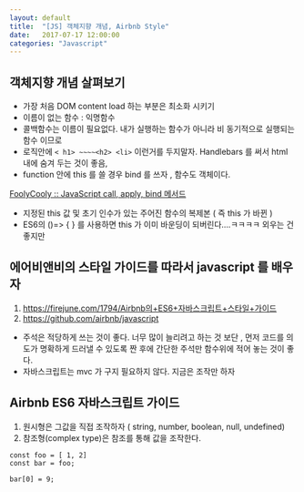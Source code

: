 ```yaml
---
layout: default
title:  "[JS] 객체지향 개념, Airbnb Style"
date:   2017-07-17 12:00:00
categories: "Javascript"
---
```


## 객체지향 개념 살펴보기
* 가장 처음 DOM content load 하는 부분은 최소화 시키기
* 이름이 없는 함수 : 익명함수
* 콜백함수는 이름이 필요없다. 내가 실행하는 함수가 아니라 비 동기적으로 실행되는 함수 이므로
* 로직안에 `< h1> ~~~~<h2> <li>` 이런거를 두지말자. Handlebars 를 써서 html 내에 숨겨 두는 것이 좋음,
* function 안에 this 를 쓸 경우 bind 를 쓰자 , 함수도 객체이다.

[FoolyCooly :: JavaScript call, apply, bind 메서드](http://codepitcher.tistory.com/4)

* 지정된 this 값 및 초기 인수가 있는 주어진 함수의 복제본 ( 즉 this 가 바뀐 )
* ES6의 ()=> { } 를 사용하면 this 가 이미 바운딩이 되버린다….ㅋㅋㅋㅋ  외우는 건 좋지만 

## 에어비앤비의 스타일 가이드를 따라서 javascript 를 배우자
1. https://firejune.com/1794/Airbnb의+ES6+자바스크립트+스타일+가이드
2. https://github.com/airbnb/javascript

* 주석은 적당하게 쓰는 것이 좋다. 너무 많이 늘리려고 하는 것 보단 , 먼저 코드를 의도가 명확하게 드러낼 수 있도록 짠 후에 간단한 주석만 함수위에 적어 놓는 것이 좋다. 
* 자바스크립트는 mvc 가 구지 필요하지 않다. 지금은 조작만 하자

## Airbnb ES6 자바스크립트 가이드
1. 원시형은 그값을 직접 조작하자 ( string, number, boolean, null, undefined)
2. 참조형(complex type)은 참조를 통해 값을 조작한다.

```javascirpt
const foo = [ 1, 2]
const bar = foo;

bar[0] = 9;
```

